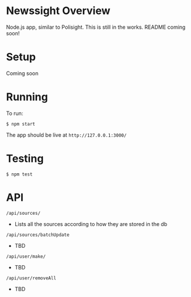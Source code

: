 # Newssight Overview
Node.js app, similar to Polisight. This is still in the works.
README coming soon!

# Setup

Coming soon

# Running
To run:

```
$ npm start
```

The app should be live at `http://127.0.0.1:3000/`

# Testing

```
$ npm test
```

# API 

`/api/sources/`
 - Lists all the sources according to how they are stored in the db

`/api/sources/batchUpdate`
 - TBD

`/api/user/make/`
 - TBD

`/api/user/removeAll`
 - TBD
